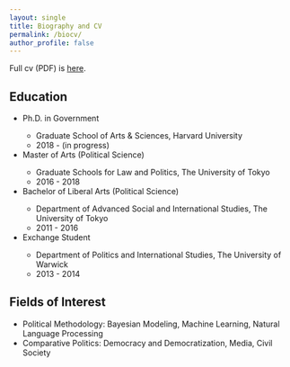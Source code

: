 ```yaml
---
layout: single
title: Biography and CV
permalink: /biocv/
author_profile: false
---
```


Full cv (PDF) is [here](https://drive.google.com/file/d/0ByBohJYaUR1VaGtCR19NaTZsRkE/view?usp=sharing).
<br>

## Education
<ul>
 <li>Ph.D. in Government</li>
   <ul>
	 		<li>Graduate School of Arts & Sciences, Harvard University</li>
		  <li>2018 - (in progress)</li>
	 </ul>
 <li>Master of Arts (Political Science)</li>
   <ul>
	 		<li>Graduate Schools for Law and Politics, The University of Tokyo</li>
		  <li>2016 - 2018</li>
	 </ul>
 <li>Bachelor of Liberal Arts (Political Science)</li>
   <ul>
	 		<li>Department of Advanced Social and International Studies, The University of Tokyo</li>
		  <li>2011 - 2016</li>
	 </ul>
 <li>Exchange Student</li>
   <ul>
	 		<li>Department of Politics and International Studies, The University of Warwick</li>
		  <li>2013 - 2014</li>
	 </ul>
</ul>

## Fields of Interest
* Political Methodology: Bayesian Modeling, Machine Learning, Natural Language Processing
* Comparative Politics: Democracy and Democratization, Media, Civil Society
